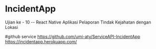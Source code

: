 # IncidentApp
Ujian ke - 10 -- React Native Aplikasi Pelaporan Tindak Kejahatan dengan Lokasi


#github service 
https://github.com/umi-aty/ServiceAPI-IncidentApp
https://incidentapp.herokuapp.com/
